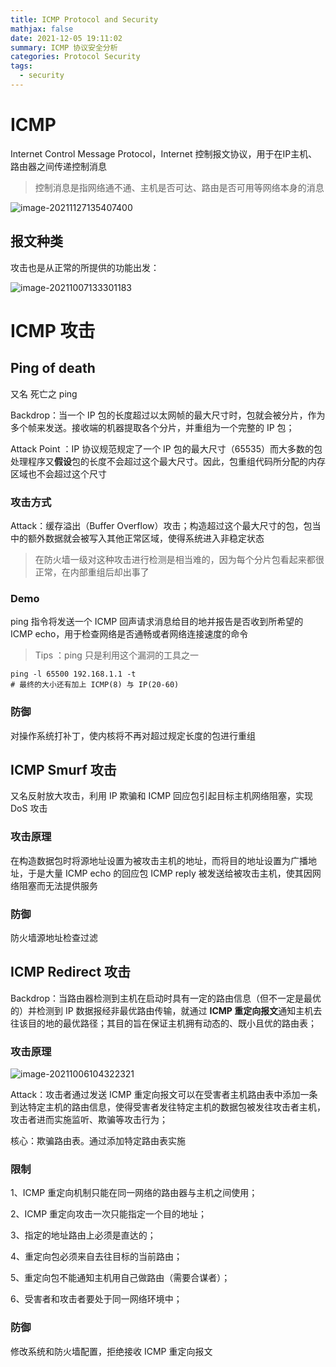 ```yaml
---
title: ICMP Protocol and Security
mathjax: false
date: 2021-12-05 19:11:02
summary: ICMP 协议安全分析
categories: Protocol Security
tags:
  - security
---
```

# ICMP

Internet Control Message Protocol，Internet 控制报文协议，用于在IP主机、路由器之间传递控制消息
> 控制消息是指网络通不通、主机是否可达、路由是否可用等网络本身的消息

![image-20211127135407400](https://gitee.com/Butterflier/pictures/raw/master/image-20211127135407400.png)

## 报文种类

攻击也是从正常的所提供的功能出发：

![image-20211007133301183](https://gitee.com/Butterflier/pictures/raw/master/image-20211007133301183.png)

# ICMP 攻击

## Ping of death

又名 死亡之 ping

Backdrop：当一个 IP 包的长度超过以太网帧的最大尺寸时，包就会被分片，作为多个帧来发送。接收端的机器提取各个分片，并重组为一个完整的 IP 包；

Attack Point ：IP 协议规范规定了一个 IP 包的最大尺寸（65535）而大多数的包处理程序又**假设**包的长度不会超过这个最大尺寸。因此，包重组代码所分配的内存区域也不会超过这个尺寸

### 攻击方式

Attack：缓存溢出（Buffer Overflow）攻击；构造超过这个最大尺寸的包，包当中的额外数据就会被写入其他正常区域，使得系统进入非稳定状态
> 在防火墙一级对这种攻击进行检测是相当难的，因为每个分片包看起来都很正常，在内部重组后却出事了
> 
### Demo

ping 指令将发送一个 ICMP 回声请求消息给目的地并报告是否收到所希望的 ICMP echo，用于检查网络是否通畅或者网络连接速度的命令
> Tips ：ping 只是利用这个漏洞的工具之一

```shell
ping -l 65500 192.168.1.1 -t
# 最终的大小还有加上 ICMP(8) 与 IP(20-60)
```

### 防御

对操作系统打补丁，使内核将不再对超过规定长度的包进行重组

## ICMP Smurf 攻击

又名反射放大攻击，利用 IP 欺骗和 ICMP 回应包引起目标主机网络阻塞，实现 DoS 攻击

### 攻击原理

在构造数据包时将源地址设置为被攻击主机的地址，而将目的地址设置为广播地址，于是大量 ICMP echo 的回应包 ICMP reply 被发送给被攻击主机，使其因网络阻塞而无法提供服务

### 防御

防火墙源地址检查过滤

## ICMP Redirect 攻击

Backdrop：当路由器检测到主机在启动时具有一定的路由信息（但不一定是最优的）并检测到 IP 数据报经非最优路由传输，就通过 **ICMP 重定向报文**通知主机去往该目的地的最优路径；其目的旨在保证主机拥有动态的、既小且优的路由表；

### 攻击原理

![image-20211006104322321](https://gitee.com/Butterflier/pictures/raw/master/image-20211006104322321.png)

Attack：攻击者通过发送 ICMP 重定向报文可以在受害者主机路由表中添加一条到达特定主机的路由信息，使得受害者发往特定主机的数据包被发往攻击者主机，攻击者进而实施监听、欺骗等攻击行为；

核心：欺骗路由表。通过添加特定路由表实施

### 限制

1、ICMP 重定向机制只能在同一网络的路由器与主机之间使用；

2、ICMP 重定向攻击一次只能指定一个目的地址；

3、指定的地址路由上必须是直达的；

4、重定向包必须来自去往目标的当前路由；

5、重定向包不能通知主机用自己做路由（需要合谋者）；

6、受害者和攻击者要处于同一网络环境中；

### 防御

修改系统和防火墙配置，拒绝接收 ICMP 重定向报文